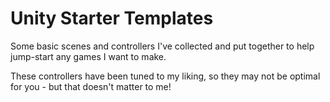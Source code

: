 # Unity Starter Templates
Some basic scenes and controllers I've collected and put together to help jump-start any games I want to make.

These controllers have been tuned to my liking, so they may not be optimal for you - but that doesn't matter to me!
